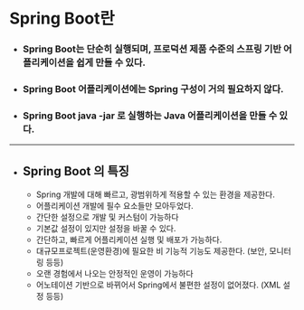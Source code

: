 # Spring Boot란

- ### Spring Boot는 단순히 실행되며, 프로덕션 제품 수준의 스프링 기반 어플리케이션을 쉽게 만들 수 있다.
- ### Spring Boot 어플리케이션에는 Spring 구성이 거의 필요하지 않다.
- ### Spring Boot java -jar 로 실행하는 Java 어플리케이션을 만들 수 있다.
--------------------------------------------

- ## Spring Boot 의 특징
    - Spring 개발에 대해 빠르고, 광범위하게 적용할 수 있는 환경을 제공한다.
    - 어플리케이션 개발에 필수 요소들만 모아두었다.
    - 간단한 설정으로 개발 및 커스텀이 가능하다
    - 기본값 설정이 있지만 설정을 바꿀 수 있다.
    - 간단하고, 빠르게 어플리케이션 실행 및 배포가 가능하다.
    - 대규모프로젝트(운영환경)에 필요한 비 기능적 기능도 제공한다. (보안, 모니터링 등등)
    - 오랜 경험에서 나오는 안정적인 운영이 가능하다
    - 어노테이션 기반으로 바뀌어서 Spring에서 불편한 설정이 없어졌다. (XML 설정 등등)